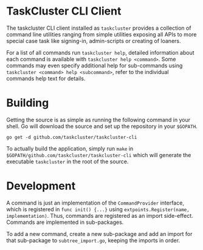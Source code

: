 TaskCluster CLI Client
======================

The taskcluster CLI client installed as `taskcluster` provides a collection of
command line utilities ranging from simple utilities exposing all APIs to
more special case task like signing-in, admin-scripts or creating of loaners.

For a list of all commands run `taskcluster help`, detailed information about
each command is available with `taskcluster help <command>`. Some commands
may even specify additional help for sub-commands using
`taskcluster <command> help <subcommand>`, refer to the individual commands help
text for details.

Building
========

Getting the source is as simple as running the following command in your shell.
Go will download the source and set up the repository in your `$GOPATH`.

```
go get -d github.com/taskcluster/taskcluster-cli
```

To actually build the application, simply run `make` in
`$GOPATH/github.com/taskcluster/taskcluster-cli` which will generate the
executable `taskcluster` in the root of the source.

Development
===========

A command is just an implementation of the `CommandProvider` interface, which
is registered in `func init() {...}` using `extpoints.Register(name,
implememtation)`. Thus, commands are registered as an import side-effect.
Commands are implemented in sub-packages.

To add a new command, create a new sub-package and add an import for that
sub-package to `subtree_import.go`, keeping the imports in order.
